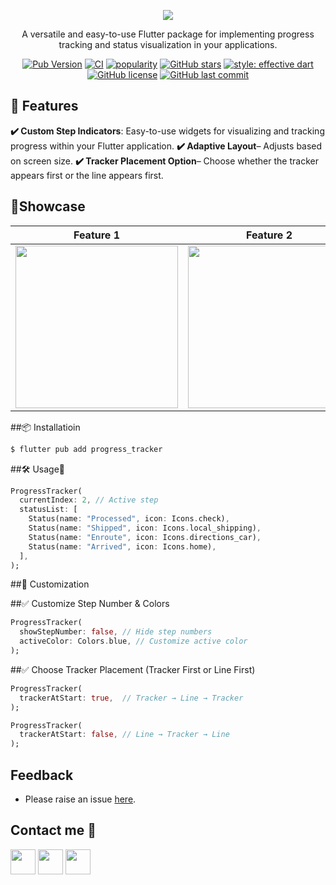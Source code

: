 <!--
This README describes the package. If you publish this package to pub.dev,
this README's contents appear on the landing page for your package.

For information about how to write a good package README, see the guide for
[writing package pages](https://dart.dev/guides/libraries/writing-package-pages).

For general information about developing packages, see the Dart guide for
[creating packages](https://dart.dev/guides/libraries/create-library-packages)
and the Flutter guide for
[developing packages and plugins](https://flutter.dev/developing-packages).
-->

<p align="center"><img src="https://imgur.com/qAbFBpJ.png"></p>


<p align="center">A versatile and easy-to-use Flutter package for implementing progress tracking and status visualization in your applications.</p>

<p align="center">
<a href="https://pub.dev/packages/progress_tracker" target="_blank"><img src="https://img.shields.io/pub/v/progress_tracker" alt="Pub Version" /></a>
<a href="https://github.com/nixtomalon/progress-tracker/actions?query=workflow%3Apublish" target="_blank"><img src="https://github.com/nixtomalon/progress-tracker/actions/workflows/publish.yml/badge.svg?event=push" alt="CI" /></a>
<a href="https://pub.dev/packages/progress_tracker/score" target="_blank"><img src="https://img.shields.io/badge/dynamic/json?color=teal&label=popularity&query=popularity&url=http://www.pubscore.gq/popularity?package=progress_tracker" alt="popularity" /></a>
<a href="https://github.com/nixtomalon/progress-tracker/stargazers" target="_blank"><img src="https://img.shields.io/github/stars/nixtomalon/progress-tracker" alt="GitHub stars" /></a>
<a href="https://github.com/tenhobi/effective_dart" target="_blank"><img src="https://img.shields.io/badge/style-effective_dart-54C5F8.svg" alt="style: effective dart" /></a>
<a href="https://github.com/nixtomalon/progress-tracker/blob/main/LICENSE" target="_blank"><img src="https://img.shields.io/github/license/nixtomalon/progress-tracker" alt="GitHub license" /></a>
<a href="https://github.com/nixtomalon/progress-tracker/commits/main" target="_blank"><img src="https://img.shields.io/github/last-commit/nixtomalon/progress-tracker" alt="GitHub last commit" /></a>
</p>

## 🚀 Features

**✔️ Custom Step Indicators**:
Easy-to-use widgets for visualizing and tracking progress within your Flutter application.
**✔️ Adaptive Layout**– Adjusts based on screen size.
**✔️ Tracker Placement Option**– Choose whether the tracker appears first or the line appears first.

## 🎥Showcase

| Feature 1 | Feature 2 | Feature 3 |
|-----------|-----------|-----------|
| <img src="https://github.com/nixtomalon/progress_tracker/raw/main/assets/pt-sample-3.gif" width="260"/> | <img src="https://github.com/nixtomalon/progress_tracker/raw/main/assets/pt-sample-2.gif" width="260"/> | <img src="https://github.com/nixtomalon/progress_tracker/raw/main/assets/pt-sample-1.gif" width="260"/> |



##📦 Installatioin

```bash
$ flutter pub add progress_tracker
```

##🛠️ Usage🤔

```dart
ProgressTracker(
  currentIndex: 2, // Active step
  statusList: [
    Status(name: "Processed", icon: Icons.check),
    Status(name: "Shipped", icon: Icons.local_shipping),
    Status(name: "Enroute", icon: Icons.directions_car),
    Status(name: "Arrived", icon: Icons.home),
  ],
);
```

##🎨 Customization

##✅ Customize Step Number & Colors
```dart
ProgressTracker(
  showStepNumber: false, // Hide step numbers
  activeColor: Colors.blue, // Customize active color
);
```
##✅ Choose Tracker Placement (Tracker First or Line First)
```dart
ProgressTracker(
  trackerAtStart: true,  // Tracker → Line → Tracker
);

ProgressTracker(
  trackerAtStart: false, // Line → Tracker → Line
);
```

## Feedback
* Please raise an issue <a href = "https://github.com/nixtomalon/progress_tracker/issues">here</a>.

## Contact me 📨
<a href="https://github.com/nixtomalon"><img src= "https://img.icons8.com/ios-glyphs/344/github.png" width = "40px"/></a> <a href="https://www.linkedin.com/in/norman-tomalon/"><img src= "https://img.icons8.com/color/344/linkedin.png" width = "40px"/></a> <a href="mailto:nonixtomalon@gmail.com"><img src= "https://img.icons8.com/color/344/gmail-new.png" width = "40px"/></a>
